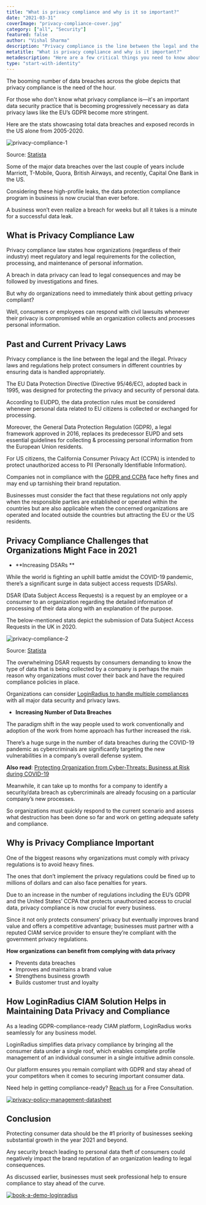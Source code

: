 ```yaml
---
title: "What is privacy compliance and why is it so important?"
date: "2021-03-31"
coverImage: "privacy-compliance-cover.jpg"
category: ["all", "Security"]
featured: false
author: "Vishal Sharma"
description: "Privacy compliance is the line between the legal and the illegal. Such regulations help protect consumers in different countries by ensuring data is handled appropriately. Another reason why organizations must comply is to avoid heavy fines."
metatitle: "What is privacy compliance and why is it important?"
metadescription: "Here are a few critical things you need to know about privacy compliance and the importance of abiding by international standards for your enterprise."
type: "start-with-identity"
---
```


The booming number of data breaches across the globe depicts that privacy compliance is the need of the hour.

For those who don't know what privacy compliance is—it's an important data security practice that is becoming progressively necessary as data privacy laws like the EU’s GDPR become more stringent.

Here are the stats showcasing total data breaches and exposed records in the US alone from 2005-2020.

![privacy-compliance-1](privacy-compliance-1.png)

Source: [Statista](https://www.statista.com/statistics/273550/data-breaches-recorded-in-the-united-states-by-number-of-breaches-and-records-exposed/)

Some of the major data breaches over the last couple of years include Marriott, T-Mobile, Quora, British Airways, and recently, Capital One Bank in the US.

Considering these high-profile leaks, the data protection compliance program in business is now crucial than ever before.

A business won’t even realize a breach for weeks but all it takes is a minute for a successful data leak.

## What is Privacy Compliance Law

Privacy compliance law states how organizations (regardless of their industry) meet regulatory and legal requirements for the collection, processing, and maintenance of personal information.

A breach in data privacy can lead to legal consequences and may be followed by investigations and fines.

But why do organizations need to immediately think about getting privacy compliant?

Well, consumers or employees can respond with civil lawsuits whenever their privacy is compromised while an organization collects and processes personal information.

## Past and Current Privacy Laws

Privacy compliance is the line between the legal and the illegal. Privacy laws and regulations help protect consumers in different countries by ensuring data is handled appropriately.

The EU Data Protection Directive (Directive 95/46/EC), adopted back in 1995, was designed for protecting the privacy and security of personal data.

According to EUDPD, the data protection rules must be considered whenever personal data related to EU citizens is collected or exchanged for processing.

Moreover, the General Data Protection Regulation (GDPR), a legal framework approved in 2016, replaces its predecessor EUPD and sets essential guidelines for collecting & processing personal information from the European Union residents.

For US citizens, the California Consumer Privacy Act (CCPA) is intended to protect unauthorized access to PII (Personally Identifiable Information).

Companies not in compliance with the [GDPR and CCPA](https://www.loginradius.com/blog/start-with-identity/2019/09/ccpa-vs-gdpr-the-compliance-war/) face hefty fines and may end up tarnishing their brand reputation.

Businesses must consider the fact that these regulations not only apply when the responsible parties are established or operated within the countries but are also applicable when the concerned organizations are operated and located outside the countries but attracting the EU or the US residents.

## Privacy Compliance Challenges that Organizations Might Face in 2021

- **Increasing DSARs **

While the world is fighting an uphill battle amidst the COVID-19 pandemic, there’s a significant surge in data subject access requests (DSARs).

DSAR (Data Subject Access Requests) is a request by an employee or a consumer to an organization regarding the detailed information of processing of their data along with an explanation of the purpose.

The below-mentioned stats depict the submission of Data Subject Access Requests in the UK in 2020.

![privacy-compliance-2](privacy-compliance-2.png)

Source: [Statista](https://www.statista.com/statistics/1177143/submitters-of-data-subject-access-requests-uk/)

The overwhelming DSAR requests by consumers demanding to know the type of data that is being collected by a company is perhaps the main reason why organizations must cover their back and have the required compliance policies in place.

Organizations can consider [LoginRadius to handle multiple compliances](https://www.loginradius.com/compliances/) with all major data security and privacy laws.

- **Increasing Number of Data Breaches**

The paradigm shift in the way people used to work conventionally and adoption of the work from home approach has further increased the risk.

There’s a huge surge in the number of data breaches during the COVID-19 pandemic as cybercriminals are significantly targeting the new vulnerabilities in a company’s overall defense system.

**Also read**: [Protecting Organization from Cyber-Threats: Business at Risk during COVID-19](https://www.loginradius.com/blog/start-with-identity/2020/05/cyber-threats-business-risk-covid-19/)

Meanwhile, it can take up to months for a company to identify a security/data breach as cybercriminals are already focusing on a particular company’s new processes.

So organizations must quickly respond to the current scenario and assess what destruction has been done so far and work on getting adequate safety and compliance.

## Why is Privacy Compliance Important

One of the biggest reasons why organizations must comply with privacy regulations is to avoid heavy fines.

The ones that don’t implement the privacy regulations could be fined up to millions of dollars and can also face penalties for years.

Due to an increase in the number of regulations including the EU’s GDPR and the United States’ CCPA that protects unauthorized access to crucial data, privacy compliance is now crucial for every business.

Since it not only protects consumers’ privacy but eventually improves brand value and offers a competitive advantage; businesses must partner with a reputed CIAM service provider to ensure they’re compliant with the government privacy regulations.

**How organizations can benefit from complying with data privacy**

- Prevents data breaches
- Improves and maintains a brand value
- Strengthens business growth
- Builds customer trust and loyalty

## How LoginRadius CIAM Solution Helps in Maintaining Data Privacy and Compliance

As a leading GDPR-compliance-ready CIAM platform, LoginRadius works seamlessly for any business model.

LoginRadius simplifies data privacy compliance by bringing all the consumer data under a single roof, which enables complete profile management of an individual consumer in a single intuitive admin console.

Our platform ensures you remain compliant with GDPR and stay ahead of your competitors when it comes to securing important consumer data.

Need help in getting compliance-ready? [Reach us](https://www.loginradius.com/contact-sales/) for a Free Consultation.

[![privacy-policy-management-datasheet](privacy-policy-management-datasheet.png)](https://www.loginradius.com/resource/privacy-policy-management-datasheet)

## Conclusion

Protecting consumer data should be the #1 priority of businesses seeking substantial growth in the year 2021 and beyond.

Any security breach leading to personal data theft of consumers could negatively impact the brand reputation of an organization leading to legal consequences.

As discussed earlier, businesses must seek professional help to ensure compliance to stay ahead of the curve.

[![book-a-demo-loginradius](book-a-demo-loginradius.png)](https://www.loginradius.com/book-a-demo/)
